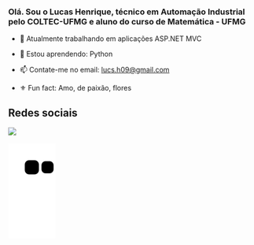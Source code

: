### Olá. Sou o Lucas Henrique, técnico em Automação Industrial pelo COLTEC-UFMG e aluno do curso de Matemática - UFMG

- 🔭 Atualmente trabalhando em aplicações ASP.NET MVC
- 🌱 Estou aprendendo: Python
- 📫 Contate-me no email: lucs.h09@gmail.com
- ⚜️ Fun fact: Amo, de paixão, flores 
  
  ###
 ## Redes sociais
<div>
 <a href = "mailto:lucs.h09@gmail.com"><img src="https://img.shields.io/badge/-Gmail-%23333?style=for-the-badge&logo=gmail&logoColor=white" target="_blank"></a>
  </div>
  
   ![Snake animation](https://github.com/Lucassius/Lucassius/blob/output/github-contribution-grid-snake.svg)
  


